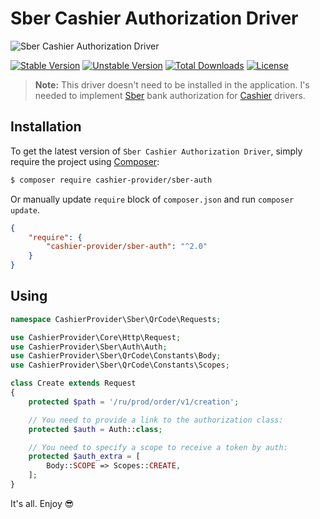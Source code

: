 # Sber Cashier Authorization Driver

<img src="https://preview.dragon-code.pro/cashier-provider/sber-auth-driver.svg?brand=laravel" alt="Sber Cashier Authorization Driver"/>

[![Stable Version][badge_stable]][link_packagist]
[![Unstable Version][badge_unstable]][link_packagist]
[![Total Downloads][badge_downloads]][link_packagist]
[![License][badge_license]][link_license]

> **Note:** This driver doesn't need to be installed in the application. I's needed to implement [Sber](https://www.sberbank.ru/en) bank authorization for [Cashier](https://github.com/cashier-provider/core) drivers.

## Installation

To get the latest version of `Sber Cashier Authorization Driver`, simply require the project using [Composer](https://getcomposer.org):

```bash
$ composer require cashier-provider/sber-auth
```

Or manually update `require` block of `composer.json` and run `composer update`.

```json
{
    "require": {
        "cashier-provider/sber-auth": "^2.0"
    }
}
```

## Using

```php
namespace CashierProvider\Sber\QrCode\Requests;

use CashierProvider\Core\Http\Request;
use CashierProvider\Sber\Auth\Auth;
use CashierProvider\Sber\QrCode\Constants\Body;
use CashierProvider\Sber\QrCode\Constants\Scopes;

class Create extends Request
{
    protected $path = '/ru/prod/order/v1/creation';

    // You need to provide a link to the authorization class:
    protected $auth = Auth::class;

    // You need to specify a scope to receive a token by auth:
    protected $auth_extra = [
        Body::SCOPE => Scopes::CREATE,
    ];
}
```

It's all. Enjoy 😎

[badge_downloads]:      https://img.shields.io/packagist/dt/cashier-provider/sber-auth.svg?style=flat-square

[badge_license]:        https://img.shields.io/packagist/l/cashier-provider/sber-auth.svg?style=flat-square

[badge_stable]:         https://img.shields.io/github/v/release/cashier-provider/sber-auth?label=stable&style=flat-square

[badge_unstable]:       https://img.shields.io/badge/unstable-dev--main-orange?style=flat-square

[link_license]:         LICENSE

[link_packagist]:       https://packagist.org/packages/cashier-provider/sber-auth
